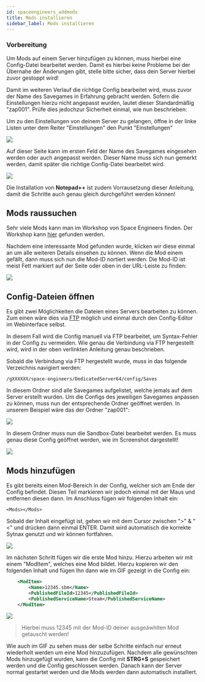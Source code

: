 ```yaml
---
id: spaceengineers_addmods
title: Mods installieren
sidebar_label: Mods installieren
---
```


### Vorbereitung

Um Mods auf einem Server hinzufügen zu können, muss hierbei eine Config-Datei bearbeitet werden.
Damit es hierbei keine Probleme bei der Übernahe der Änderungen gibt, stelle bitte sicher, dass dein Server hierbei zuvor gestoppt wird!

Damit im weiteren Verlauf die richtige Config bearbeitet wird, muss zuvor der Name des Savegames in Erfahrung gebracht werden.
Sofern die Einstellungen hierzu nicht angepasst wurden, lautet dieser Standardmäßig "zap001". Prüfe dies jedochzur Sicherheit einmal, wie nun beschrieben:

Um zu den Einstellungen von deinem Server zu gelangen, öffne in der linke Listen unter dem Reiter "Einstellungen" den Punkt "Einstellungen"

![](https://screensaver01.zap-hosting.com/index.php/s/ZRiabMsr6GAg9bx/preview)

Auf dieser Seite kann im ersten Feld der Name des Savegames eingesehen werden oder auch angepasst werden.
Dieser Name muss sich nun gemerkt werden, damit später die richtige Config-Datei bearbeitet wird.

![](https://screensaver01.zap-hosting.com/index.php/s/ngPdPtmTKHKC3zR/preview)

Die Installation von **Notepad++** ist zudem Vorrausetzung dieser Anleitung, damit die Schritte auch genau gleich durchgeführt werden können!

## Mods raussuchen

Sehr viele Mods kann man im Workshop von Space Engineers finden.
Der Workshop kann [hier](https://steamcommunity.com/workshop/about/?appid=244850) gefunden werden.

Nachdem eine interessante Mod gefunden wurde, klicken wir diese einmal an um alle weiteren Details einsehen zu können.
Wenn die Mod einem gefällt, dann muss sich nun die Mod-ID nortiert werden. Die Mod-ID ist meist Fett markiert auf der Seite oder oben in der URL-Leiste zu finden:

![](https://screensaver01.zap-hosting.com/index.php/s/fPo6jNKmb8nEXC9/preview)

## Config-Dateien öffnen

Es gibt zwei Möglichkeiten die Dateien eines Servers bearbeiten zu können.
Zum einen wäre dies via [FTP](https://zap-hosting.com/guides/docs/de/gameserver_ftpaccess/) möglich und einmal durch den Config-Editor im Webinterface selbst.

In diesem Fall wird die Config manuell via FTP bearbeitet, um Syntax-Fehler in der Config zu vermeiden.
Wie genau die Verbindung via FTP hergestellt wird, wird in der oben verlinkten Anleitung genau beschrieben.

Sobald die Verbindung via FTP hergestellt wurde, muss in das folgende Verzeichnis navigiert werden:

``/gXXXXXX/space-engineers/DedicatedServer64/config/Saves``

In diesem Ordner sind alle Savegames aufgelistet, welche jemals auf dem Server erstellt wurden.
Um die Configs des jeweiligen Savegames anpassen zu können, muss nun der entsprechende Ordner geöffnet werden.
In unserem Beispiel wäre das der Ordner "zap001":

![](https://screensaver01.zap-hosting.com/index.php/s/SGfJMRHsngmJFdY/preview)

In diesem Ordner muss nun die Sandbox-Datei bearbeitet werden.
Es muss genau diese Config geöffnet werden, wie im Screenshot dargestellt!

![](https://screensaver01.zap-hosting.com/index.php/s/NfYkkMbsirEJ5Mt/preview)

## Mods hinzufügen

Es gibt bereits einen Mod-Bereich in der Config, welcher sich am Ende der Config befindet. Diesen Teil markieren wir jedoch einmal mit der Maus und entfernen diesen dann.
Im Anschluss fügen wir folgenden Inhalt ein:

`<Mods></Mods>`

Sobald der Inhalt eingefügt ist, gehen wir mit dem Cursor zwischen ">" & "<" und drücken dann einmal ENTER.
Damit wird automatisch die korrekte Sytnax genutzt und wir können fortfahren.

![](https://screensaver01.zap-hosting.com/index.php/s/xDEG26pY6fWN9cc/download)

Im nächsten Schritt fügen wir die erste Mod hinzu. Hierzu arbeiten wir mit einem "ModItem", welches eine Mod bildet.
Hierzu kopieren wir den folgenden Inhalt und fügen Ihn dann wie im GIF gezeigt in die Config ein:

```xml
	<ModItem>
		<Name>12345.sbm</Name>
		<PublishedFileId>12345</PublishedFileId>
		<PublishedServiceName>Steam</PublishedServiceName>
	</ModItem>
```

![](https://screensaver01.zap-hosting.com/index.php/s/WefE3SkkG3FRqP5/download)

> Hierbei muss 12345 mit der Mod-ID deiner ausgeäwhlten Mod getauscht werden!

Wie auch im GIF zu sehen muss der selbe Schritte einfach nur erneut wiederholt werden um eine Mod hinzuzufügen.
Nachdem alle gewünschten Mods hinzugefügt wurden, kann die Config mit **STRG+S** gespeichert werden und die Config geschlossen werden.
Danach kann der Server normal gestartet werden und die Mods werden dann automatisch installiert.
